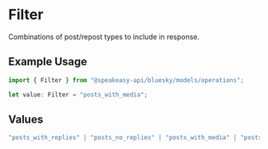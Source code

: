 # Filter

Combinations of post/repost types to include in response.

## Example Usage

```typescript
import { Filter } from "@speakeasy-api/bluesky/models/operations";

let value: Filter = "posts_with_media";
```

## Values

```typescript
"posts_with_replies" | "posts_no_replies" | "posts_with_media" | "posts_and_author_threads"
```